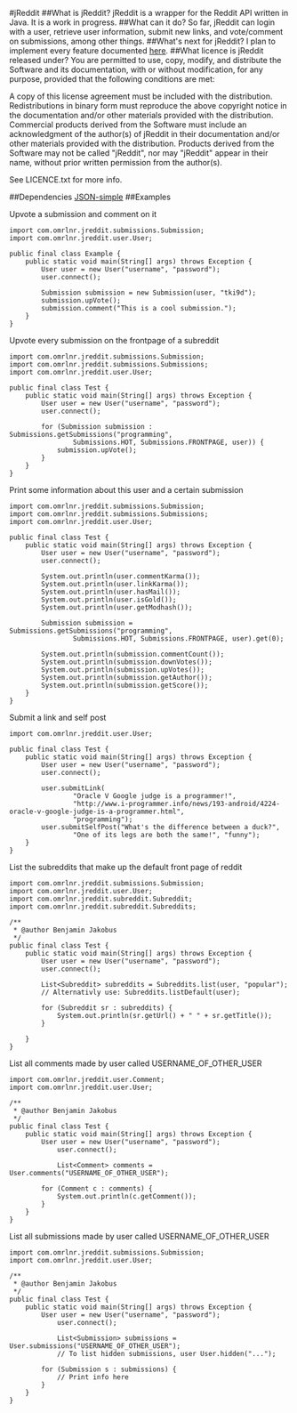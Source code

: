 #jReddit
##What is jReddit?
jReddit is a wrapper for the Reddit API written in Java. It is a work in progress.
##What can it do?
So far, jReddit can login with a user, retrieve user information, submit new links, and vote/comment on submissions, among other things.
##What's next for jReddit?
I plan to implement every feature documented [here](http://www.reddit.com/dev/api).
##What licence is jReddit released under?
You are permitted to use, copy, modify, and distribute the Software and its documentation, with or without modification, for any purpose, provided that the following conditions are met:

A copy of this license agreement must be included with the distribution.
Redistributions in binary form must reproduce the above copyright notice in the documentation and/or other materials provided with the distribution.
Commercial products derived from the Software must include an acknowledgment of the author(s) of jReddit in their documentation and/or other materials provided with the distribution.
Products derived from the Software may not be called "jReddit", nor may "jReddit" appear in their name, without prior written permission from the author(s).

See LICENCE.txt for more info.

##Dependencies
[JSON-simple](http://code.google.com/p/json-simple/)
##Examples

Upvote a submission and comment on it

    import com.omrlnr.jreddit.submissions.Submission;
    import com.omrlnr.jreddit.user.User;

    public final class Example {
	    public static void main(String[] args) throws Exception {
		    User user = new User("username", "password");
		    user.connect();

		    Submission submission = new Submission(user, "tki9d");
		    submission.upVote();
		    submission.comment("This is a cool submission.");
	    }
    }

Upvote every submission on the frontpage of a subreddit

    import com.omrlnr.jreddit.submissions.Submission;
    import com.omrlnr.jreddit.submissions.Submissions;
    import com.omrlnr.jreddit.user.User;

    public final class Test {
	    public static void main(String[] args) throws Exception {
		    User user = new User("username", "password");
		    user.connect();

		    for (Submission submission : Submissions.getSubmissions("programming",
				    Submissions.HOT, Submissions.FRONTPAGE, user)) {
			    submission.upVote();
		    }
	    }
    }

Print some information about this user and a certain submission
	
	import com.omrlnr.jreddit.submissions.Submission;
	import com.omrlnr.jreddit.submissions.Submissions;
	import com.omrlnr.jreddit.user.User;
	
	public final class Test {
		public static void main(String[] args) throws Exception {
			User user = new User("username", "password");
			user.connect();
	
			System.out.println(user.commentKarma());
			System.out.println(user.linkKarma());
			System.out.println(user.hasMail());
			System.out.println(user.isGold());
			System.out.println(user.getModhash());
	
			Submission submission = Submissions.getSubmissions("programming",
					Submissions.HOT, Submissions.FRONTPAGE, user).get(0);
	
			System.out.println(submission.commentCount());
			System.out.println(submission.downVotes());
			System.out.println(submission.upVotes());
			System.out.println(submission.getAuthor());
			System.out.println(submission.getScore());
		}
	}

Submit a link and self post

	import com.omrlnr.jreddit.user.User;
	
	public final class Test {
		public static void main(String[] args) throws Exception {
			User user = new User("username", "password");
			user.connect();
	
			user.submitLink(
					"Oracle V Google judge is a programmer!",
					"http://www.i-programmer.info/news/193-android/4224-oracle-v-google-judge-is-a-programmer.html",
					"programming");
			user.submitSelfPost("What's the difference between a duck?",
					"One of its legs are both the same!", "funny");
		}
	}
	
List the subreddits that make up the default front page of reddit

	import com.omrlnr.jreddit.submissions.Submission;
	import com.omrlnr.jreddit.user.User;
	import com.omrlnr.jreddit.subreddit.Subreddit;
	import com.omrlnr.jreddit.subreddit.Subreddits;
	
	/**
	 * @author Benjamin Jakobus
	 */
	public final class Test {
		public static void main(String[] args) throws Exception {
			User user = new User("username", "password");
			user.connect();
		
			List<Subreddit> subreddits = Subreddits.list(user, "popular");
			// Alternativly use: Subreddits.listDefault(user);
			
			for (Subreddit sr : subreddits) {
				System.out.println(sr.getUrl() + " " + sr.getTitle());
			}
		
		}
	}

List all comments made by user called USERNAME_OF_OTHER_USER

	import com.omrlnr.jreddit.user.Comment;
	import com.omrlnr.jreddit.user.User;
	
	/**
	 * @author Benjamin Jakobus
	 */
	public final class Test {
		public static void main(String[] args) throws Exception {
			User user = new User("username", "password");
        		user.connect();

        		List<Comment> comments = User.comments("USERNAME_OF_OTHER_USER");
		
			for (Comment c : comments) {
				System.out.println(c.getComment());
			}
		}
	}
	
List all submissions made by user called USERNAME_OF_OTHER_USER

	import com.omrlnr.jreddit.submissions.Submission;
	import com.omrlnr.jreddit.user.User;
	
	/**
	 * @author Benjamin Jakobus
	 */
	public final class Test {
		public static void main(String[] args) throws Exception {
			User user = new User("username", "password");
        		user.connect();

        		List<Submission> submissions = User.submissions("USERNAME_OF_OTHER_USER");
        		// To list hidden submissions, user User.hidden("...");
		
			for (Submission s : submissions) {
				// Print info here
			}
		}
	}

